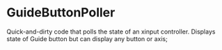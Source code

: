 GuideButtonPoller
=================

Quick-and-dirty code that polls the state of an xinput controller.  Displays state of Guide button but can display any button or axis;